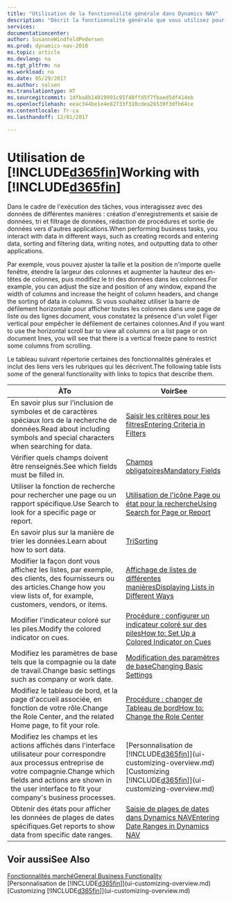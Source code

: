 ```yaml
---
title: "Utilisation de la fonctionnalité générale dans Dynamics NAV"
description: "Décrit la fonctionnalité générale que vous utilisez pour interagir avec des données dans Dynamics NAV, par exemple entrer les valeurs, trier les données, et modifier les vues."
services: 
documentationcenter: 
author: SusanneWindfeldPedersen
ms.prod: dynamics-nav-2018
ms.topic: article
ms.devlang: na
ms.tgt_pltfrm: na
ms.workload: na
ms.date: 05/29/2017
ms.author: solsen
ms.translationtype: HT
ms.sourcegitcommit: 1dfba8b14019991c95f40ffd5f7fbaed5df414eb
ms.openlocfilehash: eeac344be1e4e82733f310cdea26539f3dfb64ce
ms.contentlocale: fr-ca
ms.lasthandoff: 12/01/2017

---
```

# <a name="working-with-included365finincludesd365finlongmdmd"></a><span data-ttu-id="2c312-103">Utilisation de [!INCLUDE[d365fin](includes/d365fin_long_md.md)]</span><span class="sxs-lookup"><span data-stu-id="2c312-103">Working with [!INCLUDE[d365fin](includes/d365fin_long_md.md)]</span></span>
<span data-ttu-id="2c312-104">Dans le cadre de l'exécution des tâches, vous interagissez avec des données de différentes manières : création d'enregistrements et saisie de données, tri et filtrage de données, rédaction de procédures et sortie de données vers d'autres applications.</span><span class="sxs-lookup"><span data-stu-id="2c312-104">When performing business tasks, you interact with data in different ways, such as creating records and entering data, sorting and filtering data, writing notes, and outputting data to other applications.</span></span>

<span data-ttu-id="2c312-105">Par exemple, vous pouvez ajuster la taille et la position de n'importe quelle fenêtre, étendre la largeur des colonnes et augmenter la hauteur des en-têtes de colonnes, puis modifiez le tri des données dans les colonnes.</span><span class="sxs-lookup"><span data-stu-id="2c312-105">For example, you can adjust the size and position of any window, expand the width of columns and increase the height of column headers, and change the sorting of data in columns.</span></span> <span data-ttu-id="2c312-106">Si vous souhaitez utiliser la barre de défilement horizontale pour afficher toutes les colonnes dans une page de liste ou des lignes document, vous constatez la présence d'un volet Figer vertical pour empêcher le défilement de certaines colonnes.</span><span class="sxs-lookup"><span data-stu-id="2c312-106">And if you want to use the horizontal scroll bar to view all columns on a list page or on document lines, you will see that there is a vertical freeze pane to restrict some columns from scrolling.</span></span>

<span data-ttu-id="2c312-107">Le tableau suivant répertorie certaines des fonctionnalités générales et inclut des liens vers les rubriques qui les décrivent.</span><span class="sxs-lookup"><span data-stu-id="2c312-107">The following table lists some of the general functionality with links to topics that describe them.</span></span>

| <span data-ttu-id="2c312-108">À</span><span class="sxs-lookup"><span data-stu-id="2c312-108">To</span></span> | <span data-ttu-id="2c312-109">Voir</span><span class="sxs-lookup"><span data-stu-id="2c312-109">See</span></span> |
| --- | --- |
| <span data-ttu-id="2c312-110">En savoir plus sur l'inclusion de symboles et de caractères spéciaux lors de la recherche de données.</span><span class="sxs-lookup"><span data-stu-id="2c312-110">Read about including symbols and special characters when searching for data.</span></span> |[<span data-ttu-id="2c312-111">Saisir les critères pour les filtres</span><span class="sxs-lookup"><span data-stu-id="2c312-111">Entering Criteria in Filters</span></span>](ui-enter-criteria-filters.md) |
| <span data-ttu-id="2c312-112">Vérifier quels champs doivent être renseignés.</span><span class="sxs-lookup"><span data-stu-id="2c312-112">See which fields must be filled in.</span></span> |[<span data-ttu-id="2c312-113">Champs obligatoires</span><span class="sxs-lookup"><span data-stu-id="2c312-113">Mandatory Fields</span></span>](ui-mandatory-fields.md) |
| <span data-ttu-id="2c312-114">Utiliser la fonction de recherche pour rechercher une page ou un rapport spécifique.</span><span class="sxs-lookup"><span data-stu-id="2c312-114">Use Search to look for a specific page or report.</span></span> |[<span data-ttu-id="2c312-115">Utilisation de l'icône Page ou état pour la recherche</span><span class="sxs-lookup"><span data-stu-id="2c312-115">Using Search for Page or Report</span></span>](ui-search.md) |
| <span data-ttu-id="2c312-116">En savoir plus sur la manière de trier les données.</span><span class="sxs-lookup"><span data-stu-id="2c312-116">Learn about how to sort data.</span></span> |[<span data-ttu-id="2c312-117">Tri</span><span class="sxs-lookup"><span data-stu-id="2c312-117">Sorting</span></span>](ui-sorting.md) |
| <span data-ttu-id="2c312-118">Modifier la façon dont vous affichez les listes, par exemple, des clients, des fournisseurs ou des articles.</span><span class="sxs-lookup"><span data-stu-id="2c312-118">Change how you view lists of, for example, customers, vendors, or items.</span></span> |[<span data-ttu-id="2c312-119">Affichage de listes de différentes manières</span><span class="sxs-lookup"><span data-stu-id="2c312-119">Displaying Lists in Different Ways</span></span>](across-display-lists-different-views.md) |
| <span data-ttu-id="2c312-120">Modifier l'indicateur coloré sur les piles.</span><span class="sxs-lookup"><span data-stu-id="2c312-120">Modify the colored indicator on cues.</span></span> |[<span data-ttu-id="2c312-121">Procédure : configurer un indicateur coloré sur des piles</span><span class="sxs-lookup"><span data-stu-id="2c312-121">How to: Set Up a Colored Indicator on Cues</span></span>](ui-how-setup-colored-indicator-cues.md) |
| <span data-ttu-id="2c312-122">Modifiez les paramètres de base tels que la compagnie ou la date de travail.</span><span class="sxs-lookup"><span data-stu-id="2c312-122">Change basic settings such as company or work date.</span></span> |[<span data-ttu-id="2c312-123">Modification des paramètres de base</span><span class="sxs-lookup"><span data-stu-id="2c312-123">Changing Basic Settings</span></span>](ui-change-basic-settings.md) |
| <span data-ttu-id="2c312-124">Modifiez le tableau de bord, et la page d'accueil associée, en fonction de votre rôle.</span><span class="sxs-lookup"><span data-stu-id="2c312-124">Change the Role Center, and the related Home page, to fit your role.</span></span> |[<span data-ttu-id="2c312-125">Procédure : changer de Tableau de bord</span><span class="sxs-lookup"><span data-stu-id="2c312-125">How to: Change the Role Center</span></span>](change-role.md) |
| <span data-ttu-id="2c312-126">Modifiez les champs et les actions affichés dans l'interface utilisateur pour correspondre aux processus entreprise de votre compagnie.</span><span class="sxs-lookup"><span data-stu-id="2c312-126">Change which fields and actions are shown in the user interface to fit your company's business processes.</span></span> |<span data-ttu-id="2c312-127">[Personnalisation de [!INCLUDE[d365fin](includes/d365fin_md.md)]](ui-customizing-overview.md)</span><span class="sxs-lookup"><span data-stu-id="2c312-127">[Customizing [!INCLUDE[d365fin](includes/d365fin_md.md)]](ui-customizing-overview.md)</span></span> |
| <span data-ttu-id="2c312-128">Obtenir des états pour afficher les données de plages de dates spécifiques.</span><span class="sxs-lookup"><span data-stu-id="2c312-128">Get reports to show data from specific date ranges.</span></span> |[<span data-ttu-id="2c312-129">Saisie de plages de dates dans Dynamics NAV</span><span class="sxs-lookup"><span data-stu-id="2c312-129">Entering Date Ranges in Dynamics NAV</span></span>](ui-enter-date-ranges.md) |

## <a name="see-also"></a><span data-ttu-id="2c312-130">Voir aussi</span><span class="sxs-lookup"><span data-stu-id="2c312-130">See Also</span></span>
[<span data-ttu-id="2c312-131">Fonctionnalités marché</span><span class="sxs-lookup"><span data-stu-id="2c312-131">General Business Functionality</span></span>](ui-across-business-areas.md)  
<span data-ttu-id="2c312-132">[Personnalisation de [!INCLUDE[d365fin](includes/d365fin_md.md)]](ui-customizing-overview.md)</span><span class="sxs-lookup"><span data-stu-id="2c312-132">[Customizing [!INCLUDE[d365fin](includes/d365fin_md.md)]](ui-customizing-overview.md)</span></span>  

## 

